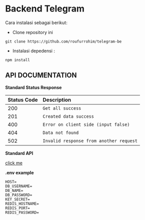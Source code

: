 # Backend Telegram

Cara instalasi sebagai berikut:

- Clone repository ini

```cli
git clone https://github.com/roufurrohim/telegram-be
```

- Instalasi depedensi :

```
npm install
```

## API DOCUMENTATION

**Standard Status Response**

| Status Code | Description                             |
| :---------- | :-------------------------------------- |
| 200         | `Get all success`                       |
| 201         | `Created data success`                  |
| 400         | `Error on client side (input false)`    |
| 404         | `Data not found`                        |
| 502         | `Invalid response from another request` |


**Standard API**

[click me](https://github.com/roufurrohim/telegram-be/blob/master/telegram.postman_collection.json)


**.env example**
```
HOST=
DB_USERNAME=
DB_NAME=
DB_PASSWORD=
KEY_SECRET=
REDIS_HOSTNAME=
REDIS_PORT=
REDIS_PASSWORD=
```